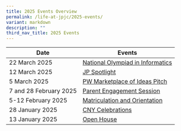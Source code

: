 ```yaml
---
title: 2025 Events Overview
permalink: /life-at-jpjc/2025-events/
variant: markdown
description: ""
third_nav_title: 2025 Events
---
```

| Date | Events | 
| -------- | -------- |
22 March 2025|[National Olympiad in Informatics](/life-at-jpjc/2025-events/noi/)
12 March 2025|[JP Spotlight](/life-at-jpjc/2025-events/jpspotlight/)
5 March 2025|[PW Marketplace of Ideas Pitch](/life-at-jpjc/2025-events/pwmoi/)
7 and 28 February 2025|[Parent Engagement Session](/life-at-jpjc/2025-events/pes/)
5-12 February 2025|[Matriculation and Orientation](/life-at-jpjc/2025-events/mo/)
28 January 2025|[CNY Celebrations](/life-at-jpjc/2025-events/cny/)
13 January 2025|[Open House](/life-at-jpjc/2025-events/open-house/)